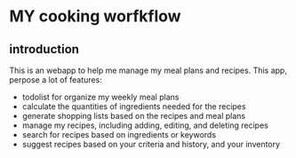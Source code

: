 # MY cooking worfkflow
## introduction
This is an webapp to help me manage my meal plans and recipes. This app, perpose a lot of features:
- todolist for organize my weekly meal plans
- calculate the quantities of ingredients needed for the recipes
- generate shopping lists based on the recipes and meal plans
- manage my recipes, including adding, editing, and deleting recipes
- search for recipes based on ingredients or keywords
- suggest recipes based on your criteria and history, and your inventory


